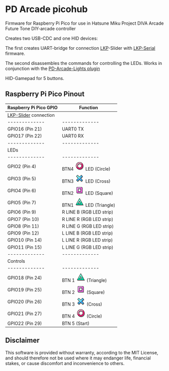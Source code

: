 PD Arcade picohub
=================================

Firmware for Raspberry Pi Pico for use in Hatsune Miku Project DIVA Arcade Future Tone DIY-arcade controller 

Creates two USB-CDC and one HID devices:

The first creates UART-bridge for connection [LKP](https://github.com/Project-Alpaca/LKP)-Slider with [LKP-Serial](https://github.com/Project-Alpaca/LKP-FW) firmware.

The second disassembles the commands for controlling the LEDs. Works in conjunction with the [PD-Arcade-Lights plugin](https://github.com/steelpuxnastik/PD-Arcade-Lights)

HID-Gamepad for 5 buttons.

Raspberry Pi Pico Pinout
------------------------

| Raspberry Pi Pico GPIO | Function |
|-------------|-------------|
| 			[LKP-Slider](https://github.com/Project-Alpaca/LKP) connection				|
|-------------|-------------|
| GPIO16 (Pin 21)        | UART0 TX |
| GPIO17 (Pin 22)        | UART0 RX |
|-------------|-------------|
| LEDs      |
|-------------|-------------|
| GPIO2 (Pin 4)          | BTN4 ![Circle](/images/circle.png) LED (Circle) |
| GPIO3 (Pin 5)          | BTN3 ![Cross](/images/cross.png) LED (Cross) |
| GPIO4 (Pin 6)          | BTN2 ![Square](/images/square.png) LED (Square) |
| GPIO5 (Pin 7)          | BTN1 ![Triangle](/images/triangle.png) LED (Triangle) |
| GPIO6 (Pin 9)          | R LINE B (RGB LED strip)|
| GPIO7 (Pin 10)         | R LINE R (RGB LED strip)|
| GPIO8 (Pin 11)         | R LINE G (RGB LED strip)|
| GPIO9 (Pin 12)         | L LINE B (RGB LED strip)|
| GPIO10 (Pin 14)        | L LINE R (RGB LED strip)|
| GPIO11 (Pin 15)        | L LINE G (RGB LED strip)|
|-------------			|-------------|
| 			Controls	 			|
|-------------			|-------------|
| GPIO18 (Pin 24)        |  BTN 1 ![Triangle](/images/triangle.png) (Triangle) |
| GPIO19 (Pin 25)        |  BTN 2 ![Square](/images/square.png) (Square) |
| GPIO20 (Pin 26)        |  BTN 3 ![Cross](/images/cross.png) (Cross) |
| GPIO21 (Pin 27)        |  BTN 4 ![Circle](/images/circle.png) (Circle) |
| GPIO22 (Pin 29)        |  BTN 5 (Start)  |

Disclaimer
----------

This software is provided without warranty, according to the MIT License, and should therefore not be used where it may endanger life, financial stakes, or cause discomfort and inconvenience to others.